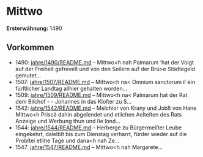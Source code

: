 # Mittwo

**Ersterwähnung:** 1490

## Vorkommen
- 1490: [jahre/1490/README.md](../jahre/1490/README.md) – Mittwo<h nah Palmarum ‘hat der Voigt auf der
Freiheit gefrevelt und von den Seilern auf der Brú>e
Städtegeld gemutet...
- 1507: [jahre/1507/README.md](../jahre/1507/README.md) – Mittwo<h na< Omnium sanctorum iſ ein fürſtlicher
Landtag allhier gehalten worden...
- 1509: [jahre/1509/README.md](../jahre/1509/README.md) – Mittwo<h na< Palmarum hat der Rat dem Biſchof - -
Johannes in das Kloſter zu S...
- 1542: [jahre/1542/README.md](../jahre/1542/README.md) – Melchior von Krany und Jobſt von
Hane Mittwo<h Priscä dahin abgeſendet und etlichen
Aelteſten des Rats Anzeige und Werbung thun und ſie
ſond...
- 1544: [jahre/1544/README.md](../jahre/1544/README.md) – Herberge zu Bürgermeiſter Leube eingekehrt,
daſelbſt bis zum Dienstag verharrt, fürder wieder auf
die Probſtei etlihe Tage und dana<h nah Ze...
- 1547: [jahre/1547/README.md](../jahre/1547/README.md) – Mittwo<h nah Margarete...
